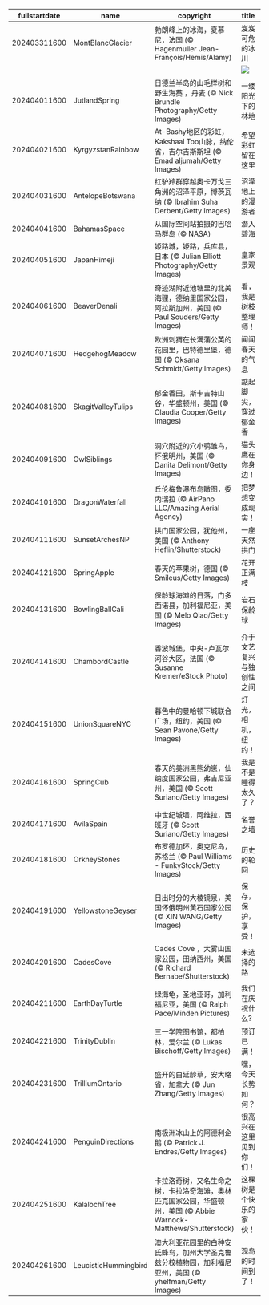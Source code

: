 |fullstartdate|name|copyright|title|image|
|--|--|--|--|--|
202403311600|MontBlancGlacier|勃朗峰上的冰海，夏慕尼，法国 (© Hagenmuller Jean-François/Hemis/Alamy)|岌岌可危的冰川|![](/zh-CN/2024/04/202403311600MontBlancGlacier.jpg)|
||||![](/zh-CN/2024/04/.jpg)|
202404011600|JutlandSpring|日德兰半岛的山毛榉树和野生海葵 ，丹麦 (© Nick Brundle Photography/Getty Images)|一缕阳光下的林地|![](/zh-CN/2024/04/202404011600JutlandSpring.jpg)|
202404021600|KyrgyzstanRainbow|At-Bashy地区的彩虹，Kakshaal Too山脉，纳伦省，吉尔吉斯斯坦 (© Emad aljumah/Getty Images)|希望彩虹留在这里|![](/zh-CN/2024/04/202404021600KyrgyzstanRainbow.jpg)|
202404031600|AntelopeBotswana|红驴羚群穿越奥卡万戈三角洲的沼泽平原，博茨瓦纳 (© Ibrahim Suha Derbent/Getty Images)|沼泽地上的漫游者|![](/zh-CN/2024/04/202404031600AntelopeBotswana.jpg)|
202404041600|BahamasSpace|从国际空间站拍摄的巴哈马群岛 (© NASA)|潜入碧海|![](/zh-CN/2024/04/202404041600BahamasSpace.jpg)|
202404051600|JapanHimeji|姬路城，姫路，兵库县，日本 (© Julian Elliott Photography/Getty Images)|皇家景观|![](/zh-CN/2024/04/202404051600JapanHimeji.jpg)|
202404061600|BeaverDenali|奇迹湖附近池塘里的北美海狸，德纳里国家公园，阿拉斯加州，美国 (© Paul Souders/Getty Images)|看，我是树枝整理师！|![](/zh-CN/2024/04/202404061600BeaverDenali.jpg)|
202404071600|HedgehogMeadow|欧洲刺猬在长满蒲公英的花园里，巴特德里堡，德国 (© Oksana Schmidt/Getty Images)|闻闻春天的气息|![](/zh-CN/2024/04/202404071600HedgehogMeadow.jpg)|
202404081600|SkagitValleyTulips|郁金香田，斯卡吉特山谷，华盛顿州，美国 (© Claudia Cooper/Getty Images)|踮起脚尖，穿过郁金香|![](/zh-CN/2024/04/202404081600SkagitValleyTulips.jpg)|
202404091600|OwlSiblings|洞穴附近的穴小鸮雏鸟，怀俄明州，美国 (© Danita Delimont/Getty Images)|猫头鹰在你身边！|![](/zh-CN/2024/04/202404091600OwlSiblings.jpg)|
202404101600|DragonWaterfall|丘伦梅鲁瀑布鸟瞰图，委内瑞拉 (© AirPano LLC/Amazing Aerial Agency)|把梦想变成现实！|![](/zh-CN/2024/04/202404101600DragonWaterfall.jpg)|
202404111600|SunsetArchesNP|拱门国家公园，犹他州，美国 (© Anthony Heflin/Shutterstock)|一座天然拱门|![](/zh-CN/2024/04/202404111600SunsetArchesNP.jpg)|
202404121600|SpringApple|春天的苹果树，德国 (© Smileus/Getty Images)|花开正满枝|![](/zh-CN/2024/04/202404121600SpringApple.jpg)|
202404131600|BowlingBallCali|保龄球海滩的日落，门多西诺县，加利福尼亚，美国 (© Melo Qiao/Getty Images)|岩石保龄球|![](/zh-CN/2024/04/202404131600BowlingBallCali.jpg)|
202404141600|ChambordCastle|香波城堡，中央-卢瓦尔河谷大区，法国 (© Susanne Kremer/eStock Photo)|介于文艺复兴与独创性之间|![](/zh-CN/2024/04/202404141600ChambordCastle.jpg)|
202404151600|UnionSquareNYC|暮色中的曼哈顿下城联合广场，纽约，美国 (© Sean Pavone/Getty Images)|灯光，相机，纽约！|![](/zh-CN/2024/04/202404151600UnionSquareNYC.jpg)|
202404161600|SpringCub|春天的美洲黑熊幼崽，仙纳度国家公园，弗吉尼亚州，美国 (© Scott Suriano/Getty Images)|我是不是睡得太久了？|![](/zh-CN/2024/04/202404161600SpringCub.jpg)|
202404171600|AvilaSpain|中世纪城墙，阿维拉，西班牙 (© Scott Suriano/Getty Images)|名誉之墙|![](/zh-CN/2024/04/202404171600AvilaSpain.jpg)|
202404181600|OrkneyStones|布罗德加环，奥克尼岛，苏格兰 (© Paul Williams - FunkyStock/Getty Images)|历史的轮回|![](/zh-CN/2024/04/202404181600OrkneyStones.jpg)|
202404191600|YellowstoneGeyser|日出时分的大棱镜泉，美国怀俄明州黄石国家公园 (© XIN WANG/Getty Images)|保存，保护，享受！|![](/zh-CN/2024/04/202404191600YellowstoneGeyser.jpg)|
202404201600|CadesCove|Cades Cove ，大雾山国家公园，田纳西州，美国 (© Richard Bernabe/Shutterstock)|未选择的路|![](/zh-CN/2024/04/202404201600CadesCove.jpg)|
202404211600|EarthDayTurtle|绿海龟，圣地亚哥，加利福尼亚，美国 (© Ralph Pace/Minden Pictures)|我们在庆祝什么?|![](/zh-CN/2024/04/202404211600EarthDayTurtle.jpg)|
202404221600|TrinityDublin|三一学院图书馆，都柏林，爱尔兰 (© Lukas Bischoff/Getty Images)|预订已满！|![](/zh-CN/2024/04/202404221600TrinityDublin.jpg)|
202404231600|TrilliumOntario|盛开的白延龄草，安大略省，加拿大 (© Jun Zhang/Getty Images)|嘿，今天长势如何？|![](/zh-CN/2024/04/202404231600TrilliumOntario.jpg)|
202404241600|PenguinDirections|南极洲冰山上的阿德利企鹅 (© Patrick J. Endres/Getty Images)|很高兴在这里见到你们！|![](/zh-CN/2024/04/202404241600PenguinDirections.jpg)|
202404251600|KalalochTree|卡拉洛奇树，又名生命之树，卡拉洛奇海滩，奥林匹克国家公园，华盛顿州，美国 (© Abbie Warnock-Matthews/Shutterstock)|这棵树是个快乐的家伙！|![](/zh-CN/2024/04/202404251600KalalochTree.jpg)|
202404261600|LeucisticHummingbird|澳大利亚花园里的白种安氏蜂鸟，加州大学圣克鲁兹分校植物园，加利福尼亚州，美国 (© yhelfman/Getty Images)|观鸟的时间到了！|![](/zh-CN/2024/04/202404261600LeucisticHummingbird.jpg)|
